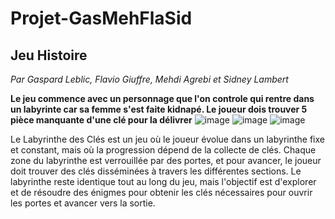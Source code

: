# Projet-GasMehFlaSid
## Jeu Histoire
*Par Gaspard Leblic, Flavio Giuffre, Mehdi Agrebi et Sidney Lambert*

**Le jeu commence avec un personnage que l'on controle qui rentre dans un labyrinte car sa femme s'est faite kidnapé. Le joueur dois trouver 5 pièce manquante d'une clé pour la délivrer**
![image](https://github.com/user-attachments/assets/a878b70e-a7e7-4cf9-a032-5a6d7371134e)
![image](https://github.com/user-attachments/assets/81fe90ba-0cbc-4f9a-aca0-8b6937e0c722)      ![image](https://github.com/user-attachments/assets/71dfad3a-f06f-4735-af9b-44ae5af4eb40)

Le Labyrinthe des Clés est un jeu où le joueur évolue dans un labyrinthe fixe et constant, mais où la progression dépend de la collecte de clés. Chaque zone du labyrinthe est verrouillée par des portes, et pour avancer, le joueur doit trouver des clés disséminées à travers les différentes sections. Le labyrinthe reste identique tout au long du jeu, mais l'objectif est d'explorer et de résoudre des énigmes pour obtenir les clés nécessaires pour ouvrir les portes et avancer vers la sortie.
